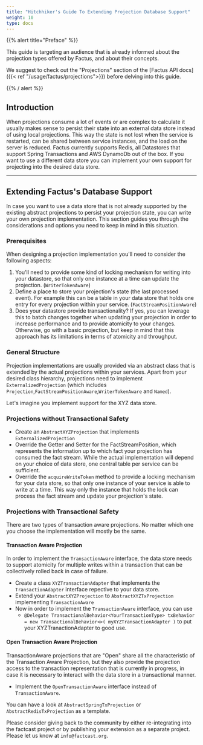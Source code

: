 ```yaml
---
title: "Hitchhiker's Guide To Extending Projection Database Support"
weight: 10
type: docs
---
```


{{% alert title="Preface" %}}

This guide is targeting an audience that is already informed about the projection types offered by Factus, and about
their concepts.

We suggest to check out the "Projections" section of the [Factus API docs]({{< ref "/usage/factus/projections">}})
before delving into this guide.

{{% / alert %}}

## Introduction

When projections consume a lot of events or are complex to calculate it usually makes sense to persist their state into
an external data store instead of using local projections. This way the state is not lost when the service is restarted,
can be shared between service instances,
and the load on the server is reduced. Factus currently supports Redis, all Datastores that support Spring Transactions
and AWS DynamoDb out of the box.
If you want to use a different data store you can implement your own support for projecting into the desired data store.

---

## Extending Factus's Database Support

In case you want to use a data store that is not already supported by the existing abstract projections to persist your
projection state, you can write your own projection implementation. This section guides you through the considerations
and options you need to keep in mind in this situation.

### Prerequisites

When designing a projection implementation you'll need to consider the following aspects:

1. You'll need to provide some kind of locking mechanism for writing into your datastore, so that only one instance at
   a time can update the projection. (`WriterTokenAware`)
2. Define a place to store your projection's state (the last processed event). For example this can be a table in your
   data store that holds one entry for every projection within your service. (`FactStreamPositionAware`)
3. Does your datastore provide transactionality? If yes, you can leverage this to batch changes together when updating
   your projection in order to increase performance and to provide atomicity to your changes. Otherwise, go with a
   basic projection, but keep in mind that this approach has its limitations in terms of atomicity and throughput.

### General Structure

Projection implementations are usually provided via an abstract class that is extended by the actual projections within
your
services. Apart from your desired class hierarchy, projections need to implement `ExternalizedProjection`
(which includes `Projection`,`FactStreamPositionAware`,`WriterTokenAware` and `Named`).

Let's imagine you implement support for the XYZ data store.

### Projections without Transactional Safety

- Create an `AbstractXYZProjection` that implements `ExternalizedProjection`
- Override the Getter and Setter for the FactStreamPosition, which represents the information up to which fact your
  projection has consumed the fact stream. While the actual implementation will depend on your choice of data store,
  one central table per service can be sufficient.
- Override the `acquireWriteToken` method to provide a locking mechanism for your data store, so that only one instance
  of your service is able to write at a time. This way only the instance that holds the lock can process the fact
  stream and update your projection's state.

### Projections with Transactional Safety

There are two types of transaction aware projections. No matter which one you choose the implementation will mostly be
the same.

#### Transaction Aware Projection

In order to implement the `TransactionAware` interface, the data store needs to support atomicity for multiple writes
within a transaction that can be collectively rolled back in case of failure.

- Create a class `XYZTransactionAdapter` that implements the `TransactionAdapter` interface repective to your data
  store.
- Extend your `AbstractXYZProjection` to `AbstractXYZTxProjection` implementing `TransactionAware`
- Now in order to implement the `TransactionAware` interface, you can use
  - `@Delegate TransactionalBehavior<YourTransactionType> txBehavior = new TransactionalBehavior<>( myXYZTransactionAdapter )`
    to put your XYZTranactionAdapter to good use.

#### Open Transaction Aware Projection

TransactionAware projections that are "Open" share all the characteristic of the Transaction Aware Projection, but they
also provide the
projection access to the transaction representation that is currently in progress, in case it is necessary to interact
with the data store in a transactional manner.

- Implement the `OpenTransactionAware` interface instead of `TransactionAware`.

You can have a look at `AbstractSpringTxProjection` or `AbstractRedisTxProjection` as a template.

Please consider giving back to the community by either re-integrating into the factcast project or by publishing your
extension
as a separate project. Please let us know at `info@factcast.org`.

